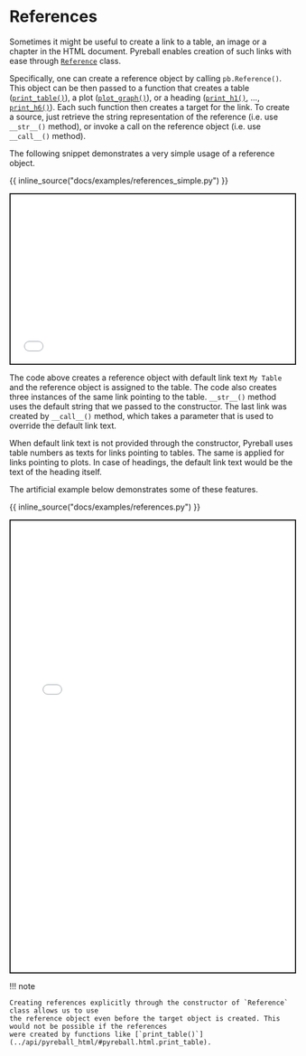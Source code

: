 # References

Sometimes it might be useful to create a link to a table, an image or a chapter in the HTML document.
Pyreball enables creation of such links with ease through [`Reference`](../api/pyreball_html/#pyreball.html.Reference)
class.

Specifically, one can create a reference object by calling `pb.Reference()`.
This object can be then passed to a function that creates a
table ([`print_table()`](../api/pyreball_html/#pyreball.html.print_table)),
a plot ([`plot_graph()`](../api/pyreball_html/#pyreball.html.plot_graph)), or
a heading ([`print_h1()`](../api/pyreball_html/#pyreball.html.print_h1), ...,
[`print_h6()`](../api/pyreball_html/#pyreball.html.print_h6)).
Each such function then creates a target for the link.
To create a source, just retrieve the string representation of the reference (i.e. use `__str__()` method), or invoke a
call on the reference object (i.e. use `__call__()` method).

The following snippet demonstrates a very simple usage of a reference object.

{{ inline_source("docs/examples/references_simple.py") }}

<iframe style="border:2px solid;" src="../examples/references_simple.html" height="300" width="100%" title="Iframe Example"></iframe>

The code above creates a reference object with default link text `My Table` and the reference object is assigned to the
table.
The code also creates three instances of the same link pointing to the table. `__str__()` method uses the default string
that we passed to the constructor.
The last link was created by `__call__()` method, which takes a parameter that is used to override the default link
text.

When default link text is not provided through the constructor, Pyreball uses table numbers as texts for links pointing
to tables. The same is applied for links pointing to plots. In case of headings, the default link text would be the text
of the heading itself.

The artificial example below demonstrates some of these features.

{{ inline_source("docs/examples/references.py") }}

<iframe style="border:2px solid;" src="../examples/references.html" height="800" width="100%" title="Iframe Example"></iframe>

!!! note

    Creating references explicitly through the constructor of `Reference` class allows us to use 
    the reference object even before the target object is created. This would not be possible if the references
    were created by functions like [`print_table()`](../api/pyreball_html/#pyreball.html.print_table).